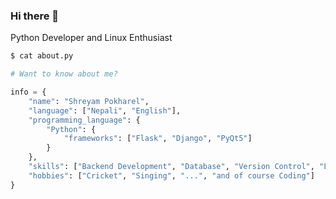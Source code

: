 ### Hi there 👋

Python Developer and Linux Enthusiast

```sh
$ cat about.py
```

```py
# Want to know about me?

info = {
    "name": "Shreyam Pokharel",
    "language": ["Nepali", "English"],
    "programming_language": {
        "Python": {
            "frameworks": ["Flask", "Django", "PyQt5"]
        }
    },
    "skills": ["Backend Development", "Database", "Version Control", "Linux Tools"],
    "hobbies": ["Cricket", "Singing", "...", "and of course Coding"]
}
```
